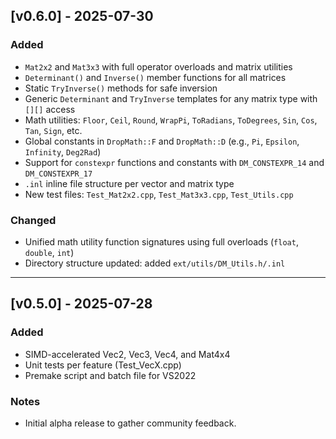 ## [v0.6.0] - 2025-07-30
### Added
- `Mat2x2` and `Mat3x3` with full operator overloads and matrix utilities
- `Determinant()` and `Inverse()` member functions for all matrices
- Static `TryInverse()` methods for safe inversion
- Generic `Determinant` and `TryInverse` templates for any matrix type with `[][]` access
- Math utilities: `Floor`, `Ceil`, `Round`, `WrapPi`, `ToRadians`, `ToDegrees`, `Sin`, `Cos`, `Tan`, `Sign`, etc.
- Global constants in `DropMath::F` and `DropMath::D` (e.g., `Pi`, `Epsilon`, `Infinity`, `Deg2Rad`)
- Support for `constexpr` functions and constants with `DM_CONSTEXPR_14` and `DM_CONSTEXPR_17`
- `.inl` inline file structure per vector and matrix type
- New test files: `Test_Mat2x2.cpp`, `Test_Mat3x3.cpp`, `Test_Utils.cpp`

### Changed
- Unified math utility function signatures using full overloads (`float`, `double`, `int`)
- Directory structure updated: added `ext/utils/DM_Utils.h/.inl`

---

## [v0.5.0] - 2025-07-28
### Added
- SIMD-accelerated Vec2, Vec3, Vec4, and Mat4x4
- Unit tests per feature (Test_VecX.cpp)
- Premake script and batch file for VS2022

### Notes
- Initial alpha release to gather community feedback.

